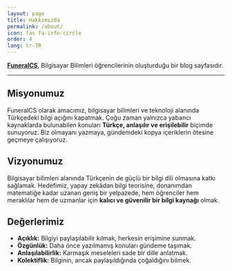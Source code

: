 ```yaml
---
layout: page
title: Hakkımızda
permalink: /about/
icon: fas fa-info-circle
order: 4
lang: tr-TR
---
```


**[FuneralCS](https://www.funeralcs.com/)**, Bilgisayar Bilimleri öğrencilerinin oluşturduğu bir blog sayfasıdır.

---

## Misyonumuz

FuneralCS olarak amacımız, bilgisayar bilimleri ve teknoloji alanında Türkçedeki bilgi açığını kapatmak. Çoğu zaman yalnızca yabancı kaynaklarda bulunabilen konuları **Türkçe, anlaşılır ve erişilebilir** biçimde sunuyoruz.
Biz olmayanı yazmaya, gündemdeki kopya içeriklerin ötesine geçmeye çalışıyoruz.

## Vizyonumuz

Bilgisayar bilimleri alanında Türkçenin de güçlü bir bilgi dili olmasına katkı sağlamak.
Hedefimiz, yapay zekâdan bilgi teorisine, donanımdan matematiğe kadar uzanan geniş bir yelpazede, hem öğrenciler hem meraklılar hem de uzmanlar için **kalıcı ve güvenilir bir bilgi kaynağı** olmak.

## Değerlerimiz

* **Açıklık:** Bilgiyi paylaşılabilir kılmak, herkesin erişimine sunmak.
* **Özgünlük:** Daha önce yazılmamış konuları gündeme taşımak.
* **Anlaşılabilirlik:** Karmaşık meseleleri sade bir dille anlatmak.
* **Kolektiflik:** Bilginin, ancak paylaşıldığında çoğaldığını bilmek.
